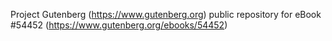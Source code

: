 Project Gutenberg (https://www.gutenberg.org) public repository for
eBook #54452 (https://www.gutenberg.org/ebooks/54452)
